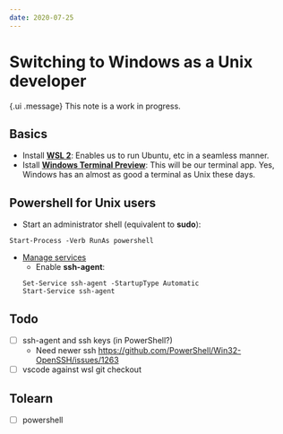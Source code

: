 ```yaml
---
date: 2020-07-25
---
```


# Switching to Windows as a Unix developer

{.ui .message}
This note is a work in progress.

## Basics

* Install [**WSL 2**](https://docs.microsoft.com/en-us/windows/wsl/install-win10): Enables us to run Ubuntu, etc in a seamless manner.
* Istall [**Windows Terminal Preview**](https://www.microsoft.com/en-us/p/windows-terminal-preview/9n8g5rfz9xk3?activetab=pivot:overviewtab): This will be our terminal app. Yes, Windows has an almost as good a terminal as Unix these days.

## Powershell for Unix users

* Start an administrator shell (equivalent to **sudo**):
```shell
Start-Process -Verb RunAs powershell
```
* [Manage services](https://docs.microsoft.com/en-us/powershell/scripting/samples/managing-services?view=powershell-7)
  * Enable **ssh-agent**:
  ```
  Set-Service ssh-agent -StartupType Automatic
  Start-Service ssh-agent
  ```


## Todo

- [ ] ssh-agent and ssh keys (in PowerShell?)
	- Need newer ssh <https://github.com/PowerShell/Win32-OpenSSH/issues/1263>
- [ ] vscode against wsl git checkout

## Tolearn

- [ ] powershell
